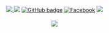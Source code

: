 <p align="center">
  <a href="https://0xPrial.com" target="_blank">
    <img src="https://img.shields.io/website?label=0xPrial.com&style=for-the-badge&url=https://0xPrial.com" />
  </a>
<a href="https://twitter.com/0xPrial" target="_blank">
    <img src="https://img.shields.io/twitter/follow/0xPrial?label=Twitter&color=00acee&logo=twitter&style=for-the-badge" /></a>

<a href="https://github.com/0xPrial" target="_blank">
    <img src="https://img.shields.io/github/followers/0xPrial?label=GitHub&logo=GitHub&style=for-the-badge" alt="GitHub badge" /></a>
    
<a href="https://facebook.com/0xPrial" target="_blank">
    <img src="https://img.shields.io/badge/Facebook-Connect-brightgreen?style=for-the-badge&logo=facebook" alt="Facebook" /></a>
  
  <a href="https://youtube.com/0xPrial?sub_confirmation=1" target="_blank">
    <img src="https://img.shields.io/youtube/channel/subscribers/UCaFDPNZiwrzHjaV3rpyP64g?color=FF0000&label=Youtube&logo=Youtube&style=for-the-badge" />
  </a>
</p>
<h4 align="center"><img src="https://github-readme-stats.vercel.app/api?username=0xPrial&show_icons=true&theme=tokyonight" /></h4>
